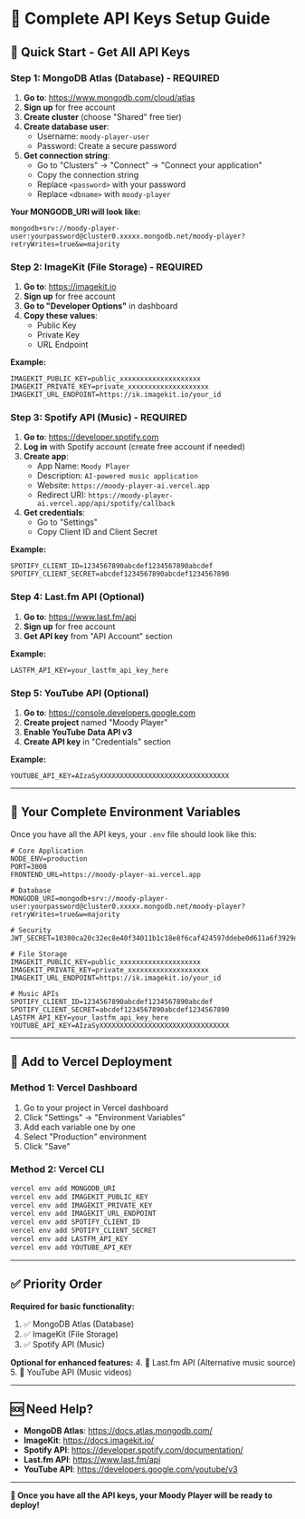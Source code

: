# 🔑 Complete API Keys Setup Guide

## 🚀 **Quick Start - Get All API Keys**

### **Step 1: MongoDB Atlas (Database) - REQUIRED**

1. **Go to**: https://www.mongodb.com/cloud/atlas
2. **Sign up** for free account
3. **Create cluster** (choose "Shared" free tier)
4. **Create database user**:
   - Username: `moody-player-user`
   - Password: Create a secure password
5. **Get connection string**:
   - Go to "Clusters" → "Connect" → "Connect your application"
   - Copy the connection string
   - Replace `<password>` with your password
   - Replace `<dbname>` with `moody-player`

**Your MONGODB_URI will look like:**
```
mongodb+srv://moody-player-user:yourpassword@cluster0.xxxxx.mongodb.net/moody-player?retryWrites=true&w=majority
```

### **Step 2: ImageKit (File Storage) - REQUIRED**

1. **Go to**: https://imagekit.io
2. **Sign up** for free account
3. **Go to "Developer Options"** in dashboard
4. **Copy these values**:
   - Public Key
   - Private Key  
   - URL Endpoint

**Example:**
```
IMAGEKIT_PUBLIC_KEY=public_xxxxxxxxxxxxxxxxxxxx
IMAGEKIT_PRIVATE_KEY=private_xxxxxxxxxxxxxxxxxxxx
IMAGEKIT_URL_ENDPOINT=https://ik.imagekit.io/your_id
```

### **Step 3: Spotify API (Music) - REQUIRED**

1. **Go to**: https://developer.spotify.com
2. **Log in** with Spotify account (create free account if needed)
3. **Create app**:
   - App Name: `Moody Player`
   - Description: `AI-powered music application`
   - Website: `https://moody-player-ai.vercel.app`
   - Redirect URI: `https://moody-player-ai.vercel.app/api/spotify/callback`
4. **Get credentials**:
   - Go to "Settings"
   - Copy Client ID and Client Secret

**Example:**
```
SPOTIFY_CLIENT_ID=1234567890abcdef1234567890abcdef
SPOTIFY_CLIENT_SECRET=abcdef1234567890abcdef1234567890
```

### **Step 4: Last.fm API (Optional)**

1. **Go to**: https://www.last.fm/api
2. **Sign up** for free account
3. **Get API key** from "API Account" section

**Example:**
```
LASTFM_API_KEY=your_lastfm_api_key_here
```

### **Step 5: YouTube API (Optional)**

1. **Go to**: https://console.developers.google.com
2. **Create project** named "Moody Player"
3. **Enable YouTube Data API v3**
4. **Create API key** in "Credentials" section

**Example:**
```
YOUTUBE_API_KEY=AIzaSyXXXXXXXXXXXXXXXXXXXXXXXXXXXXXXXX
```

---

## 📝 **Your Complete Environment Variables**

Once you have all the API keys, your `.env` file should look like this:

```env
# Core Application
NODE_ENV=production
PORT=3000
FRONTEND_URL=https://moody-player-ai.vercel.app

# Database
MONGODB_URI=mongodb+srv://moody-player-user:yourpassword@cluster0.xxxxx.mongodb.net/moody-player?retryWrites=true&w=majority

# Security
JWT_SECRET=10300ca20c32ec8e40f34011b1c18e8f6caf424597ddebe0d611a6f3929d0bebb34b6e0719b4d5b8c5c4a44831fd765345efe497685f9653f7418595fa62753e

# File Storage
IMAGEKIT_PUBLIC_KEY=public_xxxxxxxxxxxxxxxxxxxx
IMAGEKIT_PRIVATE_KEY=private_xxxxxxxxxxxxxxxxxxxx
IMAGEKIT_URL_ENDPOINT=https://ik.imagekit.io/your_id

# Music APIs
SPOTIFY_CLIENT_ID=1234567890abcdef1234567890abcdef
SPOTIFY_CLIENT_SECRET=abcdef1234567890abcdef1234567890
LASTFM_API_KEY=your_lastfm_api_key_here
YOUTUBE_API_KEY=AIzaSyXXXXXXXXXXXXXXXXXXXXXXXXXXXXXXXX
```

---

## 🚀 **Add to Vercel Deployment**

### **Method 1: Vercel Dashboard**
1. Go to your project in Vercel dashboard
2. Click "Settings" → "Environment Variables"
3. Add each variable one by one
4. Select "Production" environment
5. Click "Save"

### **Method 2: Vercel CLI**
```bash
vercel env add MONGODB_URI
vercel env add IMAGEKIT_PUBLIC_KEY
vercel env add IMAGEKIT_PRIVATE_KEY
vercel env add IMAGEKIT_URL_ENDPOINT
vercel env add SPOTIFY_CLIENT_ID
vercel env add SPOTIFY_CLIENT_SECRET
vercel env add LASTFM_API_KEY
vercel env add YOUTUBE_API_KEY
```

---

## ✅ **Priority Order**

**Required for basic functionality:**
1. ✅ MongoDB Atlas (Database)
2. ✅ ImageKit (File Storage)
3. ✅ Spotify API (Music)

**Optional for enhanced features:**
4. 🔄 Last.fm API (Alternative music source)
5. 🔄 YouTube API (Music videos)

---

## 🆘 **Need Help?**

- **MongoDB Atlas**: https://docs.atlas.mongodb.com/
- **ImageKit**: https://docs.imagekit.io/
- **Spotify API**: https://developer.spotify.com/documentation/
- **Last.fm API**: https://www.last.fm/api
- **YouTube API**: https://developers.google.com/youtube/v3

---

**🎵 Once you have all the API keys, your Moody Player will be ready to deploy!**
